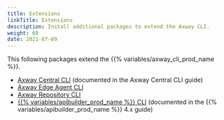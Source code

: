 ```yaml
---
title: Extensions
linkTitle: Extensions
description: Install additional packages to extend the Axway CLI.
weight: 60
date: 2021-07-09
---
```


This following packages extend the {{% variables/axway_cli_prod_name %}}.

* [Axway Central CLI](https://docs.axway.com/bundle/amplify-central/page/docs/integrate_with_central/cli_central/index.html) (documented in the Axway Central CLI guide)
* [Axway Edge Agent CLI](/docs/extensions/axway_edge_agent_cli/)
* [Axway Repository CLI](/docs/extensions/axway_repository_cli/)
* [{{% variables/apibuilder_prod_name %}} CLI](https://docs.axway.com/bundle/api-builder/page/docs/developer_guide/cli/index.html) (documented in the {{% variables/apibuilder_prod_name %}} 4.x guide)
